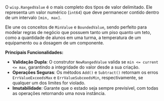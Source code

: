 O `wisp.RangedValue` é o mais completo dos tipos de valor delimitado. Ele representa um valor numérico (`int64`) que deve permanecer contido dentro de um intervalo `[min, max]`.

Ele une os conceitos de `MinValue` e `BoundedValue`, sendo perfeito para modelar regras de negócio que possuem tanto um piso quanto um teto, como a quantidade de alunos em uma turma, a temperatura de um equipamento ou a dosagem de um componente.

**Principais Funcionalidades:**

* **Validação Dupla**: O construtor `NewRangedValue` valida se `min <= current <= max`, garantindo a integridade do valor desde a sua criação.
* **Operações Seguras**: Os métodos `Add()` e `Subtract()` retornam os erros `ErrValueExceedsMax` e `ErrValueSubceedsMin`, respectivamente, se qualquer um dos limites for violado.
* **Imutabilidade**: Garante que o estado seja sempre previsível, com todas as operações retornando uma nova instância.
